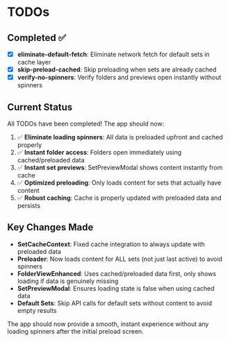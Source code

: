# TODOs

## Completed ✅

- [x] **eliminate-default-fetch**: Eliminate network fetch for default sets in cache layer
- [x] **skip-preload-cached**: Skip preloading when sets are already cached  
- [x] **verify-no-spinners**: Verify folders and previews open instantly without spinners

## Current Status

All TODOs have been completed! The app should now:

1. ✅ **Eliminate loading spinners**: All data is preloaded upfront and cached properly
2. ✅ **Instant folder access**: Folders open immediately using cached/preloaded data
3. ✅ **Instant set previews**: SetPreviewModal shows content instantly from cache
4. ✅ **Optimized preloading**: Only loads content for sets that actually have content
5. ✅ **Robust caching**: Cache is properly updated with preloaded data and persists

## Key Changes Made

- **SetCacheContext**: Fixed cache integration to always update with preloaded data
- **Preloader**: Now loads content for ALL sets (not just last active) to avoid spinners
- **FolderViewEnhanced**: Uses cached/preloaded data first, only shows loading if data is genuinely missing
- **SetPreviewModal**: Ensures loading state is false when using cached data
- **Default Sets**: Skip API calls for default sets without content to avoid empty results

The app should now provide a smooth, instant experience without any loading spinners after the initial preload screen.
